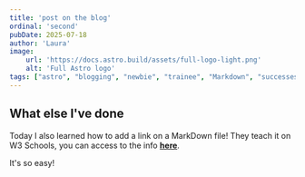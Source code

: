 ```yaml
---
title: 'post on the blog'
ordinal: 'second'
pubDate: 2025-07-18
author: 'Laura'
image:
    url: 'https://docs.astro.build/assets/full-logo-light.png'
    alt: 'Full Astro logo'
tags: ["astro", "blogging", "newbie", "trainee", "Markdown", "successes"]
---
```




## What else I've done

Today I also learned how to add a link on a MarkDown file! They teach it on W3 Schools, you can access to the info [**here**](https://www.w3schools.io/file/markdown-links/).

It's so easy!